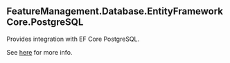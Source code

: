 ## FeatureManagement.Database.EntityFrameworkCore.PostgreSQL


Provides integration with EF Core PostgreSQL.


See [here](https://github.com/teociaps/FeatureManagement.Database) for more info.